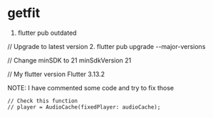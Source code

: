 # getfit

1. flutter pub outdated

// Upgrade to latest version 
2. flutter pub upgrade --major-versions

// Change minSDK to 21
minSdkVersion 21

// My flutter version
Flutter 3.13.2

NOTE:
I have commented some code and try to fix those

    // Check this function
    // player = AudioCache(fixedPlayer: audioCache);
